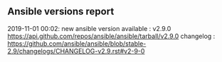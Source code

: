 ## Ansible versions report

2019-11-01 00:02: new ansible version available : v2.9.0 https://api.github.com/repos/ansible/ansible/tarball/v2.9.0 changelog : https://github.com/ansible/ansible/blob/stable-2.9/changelogs/CHANGELOG-v2.9.rst#v2-9-0

